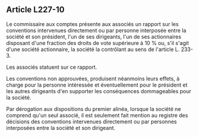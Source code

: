 Article L227-10
----
Le commissaire aux comptes présente aux associés un rapport sur les conventions
intervenues directement ou par personne interposée entre la société et son
président, l'un de ses dirigeants, l'un de ses actionnaires disposant d'une
fraction des droits de vote supérieure à 10 % ou, s'il s'agit d'une société
actionnaire, la société la contrôlant au sens de l'article L. 233-3.

Les associés statuent sur ce rapport.

Les conventions non approuvées, produisent néanmoins leurs effets, à charge pour
la personne intéressée et éventuellement pour le président et les autres
dirigeants d'en supporter les conséquences dommageables pour la société.

Par dérogation aux dispositions du premier alinéa, lorsque la société ne
comprend qu'un seul associé, il est seulement fait mention au registre des
décisions des conventions intervenues directement ou par personnes interposées
entre la société et son dirigeant.
